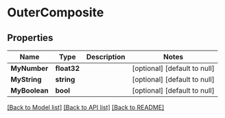 # OuterComposite

## Properties
Name | Type | Description | Notes
------------ | ------------- | ------------- | -------------
**MyNumber** | **float32** |  | [optional] [default to null]
**MyString** | **string** |  | [optional] [default to null]
**MyBoolean** | **bool** |  | [optional] [default to null]

[[Back to Model list]](../README.md#documentation-for-models) [[Back to API list]](../README.md#documentation-for-api-endpoints) [[Back to README]](../README.md)


